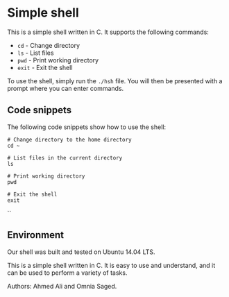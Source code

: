 # Simple shell

This is a simple shell written in C. It supports the following commands:

* `cd` - Change directory
* `ls` - List files
* `pwd` - Print working directory
* `exit` - Exit the shell

To use the shell, simply run the `./hsh` file. You will then be presented with a prompt where you can enter commands.

## Code snippets

The following code snippets show how to use the shell:

```
# Change directory to the home directory
cd ~

# List files in the current directory
ls

# Print working directory
pwd

# Exit the shell
exit
```

``
## Environment

Our shell was built and tested on Ubuntu 14.04 LTS.

This is a simple shell written in C. It is easy to use and understand, and it can be used to perform a variety of tasks.

Authors: Ahmed Ali and Omnia Saged.
